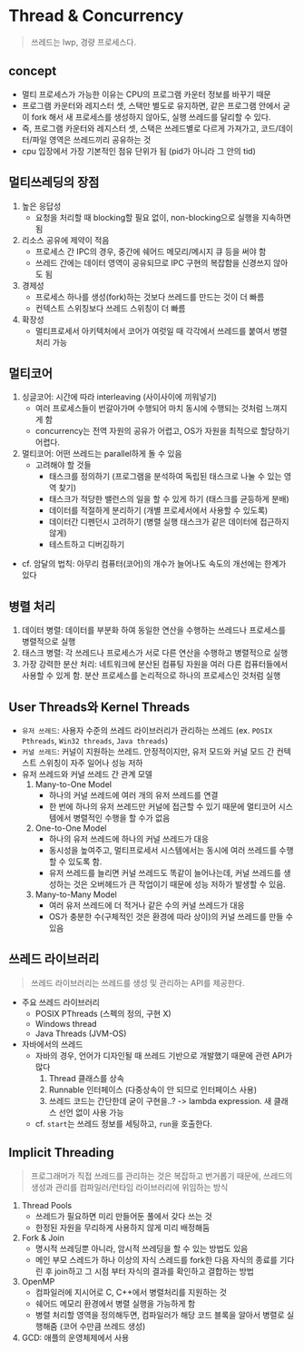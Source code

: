 # Thread & Concurrency
> 쓰레드는 lwp, 경량 프로세스다.


## concept
- 멀티 프로세스가 가능한 이유는 CPU의 프로그램 카운터 정보를 바꾸기 때문
- 프로그램 카운터와 레지스터 셋, 스택만 별도로 유지하면, 
  같은 프로그램 안에서 굳이 fork 해서 새 프로세스를 생성하지 않아도, 
  실행 쓰레드를 달리할 수 있다.
- 즉, 프로그램 카운터와 레지스터 셋, 스택은 쓰레드별로 다르게 가져가고,
  코드/데이터/파일 영역은 쓰레드끼리 공유하는 것
- cpu 입장에서 가장 기본적인 점유 단위가 됨 (pid가 아니라 그 안의 tid)


## 멀티쓰레딩의 장점
1. 높은 응답성
    * 요청을 처리할 때 blocking할 필요 없이, non-blocking으로 실행을 지속하면 됨
2. 리소스 공유에 제약이 적음
    * 프로세스 간 IPC의 경우, 중간에 쉐어드 메모리/메시지 큐 등을 써야 함
    * 쓰레드 간에는 데이터 영역이 공유되므로 IPC 구현의 복잡함을 신경쓰지 않아도 됨 
3. 경제성
    * 프로세스 하나를 생성(fork)하는 것보다 쓰레드를 만드는 것이 더 빠름
    * 컨텍스트 스위칭보다 쓰레드 스위칭이 더 빠름
4. 확장성
    * 멀티프로세서 아키텍처에서 코어가 여럿일 때 각각에서 쓰레드를 붙여서 병렬 처리 가능


## 멀티코어
1. 싱글코어: 시간에 따라 interleaving (사이사이에 끼워넣기)
    * 여러 프로세스들이 번갈아가며 수행되어 마치 동시에 수행되는 것처럼 느껴지게 함
    * concurrency는 전역 자원의 공유가 어렵고, OS가 자원을 최적으로 할당하기 어렵다.
2. 멀티코어: 어떤 쓰레드는 parallel하게 돌 수 있음
    * 고려해야 할 것들
        - 태스크를 정의하기 (프로그램을 분석하여 독립된 태스크로 나눌 수 있는 영역 찾기)
        - 태스크가 적당한 밸런스의 일을 할 수 있게 하기 (태스크를 균등하게 분배)
        - 데이터를 적절하게 분리하기 (개별 프로세서에서 사용할 수 있도록)
        - 데이터간 디펜던시 고려하기 (병렬 실행 태스크가 같은 데이터에 접근하지 않게)
        - 테스트하고 디버깅하기 
- cf. 암달의 법칙: 아무리 컴퓨터(코어)의 개수가 늘어나도 속도의 개선에는 한계가 있다


## 병렬 처리
1. 데이터 병렬: 데이터를 부분화 하여 동일한 연산을 수행하는 쓰레드나 프로세스를 병렬적으로 실행
2. 태스크 병렬: 각 쓰레드나 프로세스가 서로 다른 연산을 수행하고 병렬적으로 실행
3. 가장 강력한 분산 처리: 네트워크에 분산된 컴퓨팅 자원을 여러 다른 컴퓨터들에서 사용할 수 있게 함. 분산 프로세스를 논리적으로 하나의 프로세스인 것처럼 실행


## User Threads와 Kernel Threads
- `유저 쓰레드`: 사용자 수준의 쓰레드 라이브러리가 관리하는 쓰레드 (ex. `POSIX Pthreads`, `Win32 threads`, `Java threads`) 
- `커널 쓰레드`: 커널이 지원하는 쓰레드. 안정적이지만, 유저 모드와 커널 모드 간 컨텍스트 스위칭이 자주 일어나 성능 저하
- 유저 쓰레드와 커널 쓰레드 간 관계 모델
    1. Many-to-One Model
        * 하나의 커널 쓰레드에 여러 개의 유저 쓰레드를 연결
        * 한 번에 하나의 유저 쓰레드만 커널에 접근할 수 있기 때문에 멀티코어 시스템에서 병렬적인 수행을 할 수가 없음
    2. One-to-One Model
        * 하나의 유저 쓰레드에 하나의 커널 쓰레드가 대응
        * 동시성을 높여주고, 멀티프로세서 시스템에서는 동시에 여러 쓰레드를 수행할 수 있도록 함.
        * 유저 쓰레드를 늘리면 커널 쓰레드도 똑같이 늘어나는데, 커널 쓰레드를 생성하는 것은 오버헤드가 큰 작업이기 때문에 성능 저하가 발생할 수 있음.
    3. Many-to-Many Model
        * 여러 유저 쓰레드에 더 적거나 같은 수의 커널 쓰레드가 대응
        * OS가 충분한 수(구체적인 것은 환경에 따라 상이)의 커널 쓰레드를 만들 수 있음


## 쓰레드 라이브러리
> 쓰레드 라이브러리는 쓰레드를 생성 및 관리하는 API를 제공한다.
- 주요 쓰레드 라이브러리
    * POSIX PThreads (스펙의 정의, 구현 X)
    * Windows thread
    * Java Threads (JVM-OS)
- 자바에서의 쓰레드
    * 자바의 경우, 언어가 디자인될 때 쓰레드 기반으로 개발했기 때문에 관련 API가 많다
        1. Thread 클래스를 상속
        2. Runnable 인터페이스 (다중상속이 안 되므로 인터페이스 사용)
        3. 쓰레드 코드는 간단한데 굳이 구현을..? -> lambda expression. 새 클래스 선언 없이 사용 가능 
    * cf. `start`는 쓰레드 정보를 세팅하고, `run`을 호출한다.


## Implicit Threading
> 프로그래머가 직접 쓰레드를 관리하는 것은 복잡하고 번거롭기 때문에, 쓰레드의 생성과 관리를 컴파일러/런타임 라이브러리에 위임하는 방식
1. Thread Pools
    * 쓰레드가 필요하면 미리 만들어둔 풀에서 갖다 쓰는 것
    * 한정된 자원을 무리하게 사용하지 않게 미리 배정해둠 
2. Fork & Join
    * 명시적 쓰레딩뿐 아니라, 암시적 쓰레딩을 할 수 있는 방법도 있음
    * 메인 부모 스레드가 하나 이상의 자식 스레드를 fork한 다음 자식의 종료를 기다린 후 join하고 그 시점 부터 자식의 결과를 확인하고 결합하는 방법
3. OpenMP
    * 컴파일러에 지시어로 C, C++에서 병렬처리를 지원하는 것
    * 쉐어드 메모리 환경에서 병렬 실행을 가능하게 함
    * 병렬 처리할 영역을 정의해두면, 컴파일러가 해당 코드 블록을 알아서 병렬로 실행해줌 (코어 수만큼 쓰레드 생성)
4. GCD: 애플의 운영체제에서 사용
